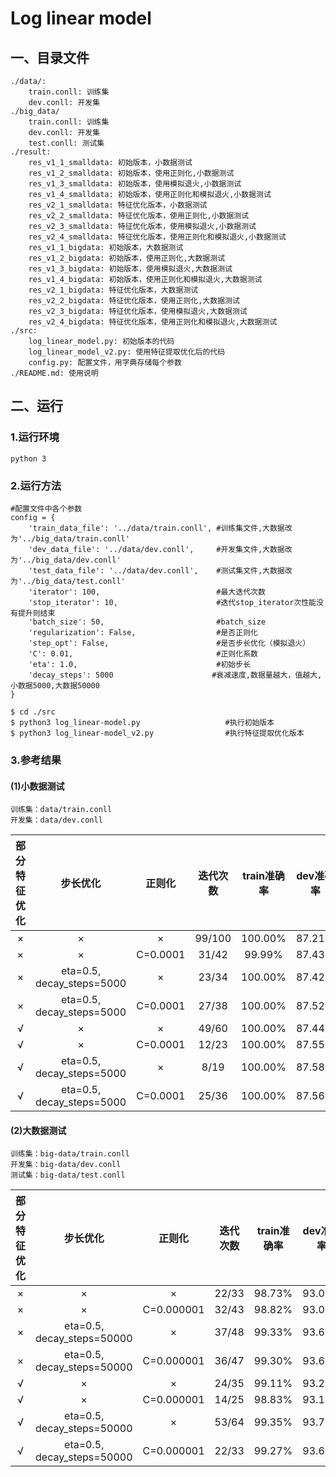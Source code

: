 # Log linear model
## 一、目录文件
    ./data/:
        train.conll: 训练集
        dev.conll: 开发集
    ./big_data/
        train.conll: 训练集
        dev.conll: 开发集
        test.conll: 测试集
    ./result:
        res_v1_1_smalldata: 初始版本，小数据测试
        res_v1_2_smalldata: 初始版本，使用正则化,小数据测试
        res_v1_3_smalldata: 初始版本，使用模拟退火,小数据测试
        res_v1_4_smalldata: 初始版本，使用正则化和模拟退火,小数据测试
        res_v2_1_smalldata: 特征优化版本，小数据测试
        res_v2_2_smalldata: 特征优化版本，使用正则化,小数据测试
        res_v2_3_smalldata: 特征优化版本，使用模拟退火,小数据测试
        res_v2_4_smalldata: 特征优化版本，使用正则化和模拟退火,小数据测试
        res_v1_1_bigdata: 初始版本，大数据测试
        res_v1_2_bigdata: 初始版本，使用正则化,大数据测试
        res_v1_3_bigdata: 初始版本，使用模拟退火,大数据测试
        res_v1_4_bigdata: 初始版本，使用正则化和模拟退火,大数据测试
        res_v2_1_bigdata: 特征优化版本，大数据测试
        res_v2_2_bigdata: 特征优化版本，使用正则化,大数据测试
        res_v2_3_bigdata: 特征优化版本，使用模拟退火,大数据测试
        res_v2_4_bigdata: 特征优化版本，使用正则化和模拟退火,大数据测试
    ./src:
        log_linear_model.py: 初始版本的代码
        log_linear_model_v2.py: 使用特征提取优化后的代码
        config.py: 配置文件，用字典存储每个参数
    ./README.md: 使用说明

## 二、运行
### 1.运行环境
    python 3
### 2.运行方法
    #配置文件中各个参数
    config = {
        'train_data_file': '../data/train.conll', #训练集文件,大数据改为'../big_data/train.conll'
        'dev_data_file': '../data/dev.conll',     #开发集文件,大数据改为'../big_data/dev.conll'
        'test_data_file': '../data/dev.conll',    #测试集文件,大数据改为'../big_data/test.conll'
        'iterator': 100,                          #最大迭代次数
        'stop_iterator': 10,                      #迭代stop_iterator次性能没有提升则结束
        'batch_size': 50,                         #batch_size
        'regularization': False,                  #是否正则化
        'step_opt': False,                        #是否步长优化（模拟退火）
        'C': 0.01,                                #正则化系数
        'eta': 1.0,                               #初始步长
        'decay_steps': 5000                      #衰减速度,数据量越大，值越大,小数据5000,大数据50000
    }
    
    $ cd ./src
    $ python3 log_linear-model.py                   #执行初始版本
    $ python3 log_linear-model_v2.py                #执行特征提取优化版本
### 3.参考结果
#### (1)小数据测试

```
训练集：data/train.conll
开发集：data/dev.conll
```

| 部分特征优化 |            步长优化            |   正则化    |  迭代次数  | train准确率 | dev准确率 | 时间/迭代  |
| :----: | :------------------------: | :------: | :----: | :------: | :----: | :----: |
|   ×    |             ×              |    ×     | 99/100 | 100.00%  | 87.21% | 1.5min |
|   ×    |             ×              | C=0.0001 | 31/42  |  99.99%  | 87.43% | 1.5min |
|   ×    | eta=0.5,  decay_steps=5000 |    ×     | 23/34  | 100.00%  | 87.42% | 1.5min |
|   ×    | eta=0.5,  decay_steps=5000 | C=0.0001 | 27/38  | 100.00%  | 87.52% | 1.5min |
|   √    |             ×              |    ×     | 49/60  | 100.00%  | 87.44% |   8s   |
|   √    |             ×              | C=0.0001 | 12/23  | 100.00%  | 87.55% |  12s   |
|   √    | eta=0.5,  decay_steps=5000 |    ×     |  8/19  | 100.00%  | 87.58% |  13s   |
|   √    | eta=0.5,  decay_steps=5000 | C=0.0001 | 25/36  | 100.00%  | 87.56% |   8s   |

#### (2)大数据测试

```
训练集：big-data/train.conll
开发集：big-data/dev.conll
测试集：big-data/test.conll
```

| 部分特征优化 |            步长优化             |    正则化     | 迭代次数  | train准确率 | dev准确率 | test准确率 | 时间/迭代 |
| :----: | :-------------------------: | :--------: | :---: | :------: | :----: | :-----: | :---: |
|   ×    |              ×              |     ×      | 22/33 |  98.73%  | 93.05% | 92.71%  | 25min |
|   ×    |              ×              | C=0.000001 | 32/43 |  98.82%  | 93.01% | 92.68%  | 32min |
|   ×    | eta=0.5,  decay_steps=50000 |     ×      | 37/48 |  99.33%  | 93.63% | 93.39%  | 32min |
|   ×    | eta=0.5,  decay_steps=50000 | C=0.000001 | 36/47 |  99.30%  | 93.69% | 93.40%  | 33min |
|   √    |              ×              |     ×      | 24/35 |  99.11%  | 93.25% | 93.00%  | 7min  |
|   √    |              ×              | C=0.000001 | 14/25 |  98.83%  | 93.19% | 92.88%  | 30min |
|   √    | eta=0.5,  decay_steps=50000 |     ×      | 53/64 |  99.35%  | 93.72% | 93.49%  | 5min  |
|   √    | eta=0.5,  decay_steps=50000 | C=0.000001 | 22/33 |  99.27%  | 93.69% | 93.43%  | 21min |

